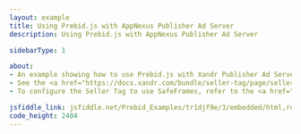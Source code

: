```yaml
---
layout: example
title: Using Prebid.js with AppNexus Publisher Ad Server
description: Using Prebid.js with AppNexus Publisher Ad Server

sidebarType: 1

about:
- An example showing how to use Prebid.js with Xandr Publisher Ad Server
- See the <a href="https://docs.xandr.com/bundle/seller-tag/page/seller-tag.html">Seller Tag (AST)</a> documentation for more information
- To configure the Seller Tag to use SafeFrames, refer to the <a href="https://docs.xandr.com/bundle/seller-tag/page/safeframe-api-reference.html">SafeFrame API Reference</a>.

jsfiddle_link: jsfiddle.net/Prebid_Examples/tr1djf9e/3/embedded/html,result
code_height: 2404
---
```

